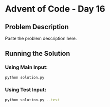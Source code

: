 # Advent of Code - Day 16

## Problem Description

Paste the problem description here.

## Running the Solution

### Using Main Input:
```bash
python solution.py
```

### Using Test Input:
```bash
python solution.py --test
```
